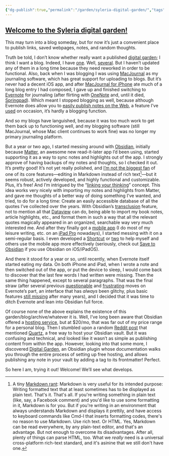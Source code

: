 ```yaml
---
{"dg-publish":true,"permalink":"/garden/syleria-digital-garden/","tags":["admin","gardenEntry"],"dgHomeLink":false,"dgPassFrontmatter":false,"dgShowBacklinks":false,"dgShowInlineTitle":true}
---
```



## [Welcome to the Syleria digital garden!](https://syleria.netlify.app/)
This may turn into a blog someday, but for now it’s just a convenient place to publish links, saved webpages, notes, and random thoughts.

Truth be told, I don’t know whether really want a published [digital garden](https://jzhao.xyz/posts/networked-thought/); I think I want a blog. Indeed, I have [one](https://blog.syleria.net/). Well, [several](https://syleria.net). But I haven’t updated any of them in a long time because they need reworked in order to be functional. Also, back when I was blogging I was using [MacJournal](http://thoughts.blog.syleria.net/2005/01/me-blogging.html) as my journaling software, which has great support for uploading to blogs. But it’s never had a decent iOS app, and after [MacJournal for iPhone](https://apps.apple.com/us/app/macjournal-for-iphone/id357602069) ate much of a long blog entry I had composed, I gave up and finished switching to [Evernote](https://evernote.com/) for journaling (after flirting with [OneNote](https://www.onenote.com/) and, until it died, [Springpad](https://en.wikipedia.org/wiki/Springpad)). Which meant I stopped blogging as well, because although Evernote does allow you to [easily publish notes on the Web](https://help.evernote.com/hc/en-us/articles/360053591694-Share-a-note-via-public-link), a feature I’ve [used](https://www.evernote.com/shard/s120/sh/b83e35b8-075a-4ffe-93e3-522b78be31ed/5c12582ac5154d8d1d2760796bc56de0) on occasion, it’s hardly a blogging function.

And so my blogs have languished, because it was too much work to get them back up to functioning well, and my blogging software (still MacJournal, whose Mac client continues to work fine) was no longer my primary journaling platform.

But a year or two ago, I started messing around with [Obsidian](https://obsidian.md/), initially because [Matter](https://hq.getmatter.com/), an awesome new read-it-later app I’d been using, started supporting it as a way to sync notes and highlights out of the app. I strongly approve of having backups of my notes and thoughts, so I checked it out. It’s pretty good! It’s not yet really polished, and [I’m not the biggest fan](https://forum.obsidian.md/t/how-is-obsidian-more-than-a-wiki/2914/60?u=calion) of one of its core features—editing in Markdown instead of rich text[^1]—but it seems robust, actively developed, and highly functional and customizable. Plus, it’s free! And I’m intrigued by the “[linking your thinking](https://youtube.com/watch?v=_x54XJrECvk&feature=share)” concept. This idea works very nicely with importing my notes and highlights from Matter, and gave me thoughts of a better way of doing something I’ve wanted, and tried, to do for a long time: Create an easily accessible database of all the quotes I’ve collected over the years. With Obsidian’s [transclusion](https://help.obsidian.md/How+to/Link+to+blocks) feature, not to mention all that [Dataview](https://obsidian.md/plugins?id=dataview) can do, being able to import my book notes, article highlights, etc., and format them in such a way that all the relevant quotes magically appeared in an organized, searchable way very much interested me. And after they finally got a [mobile app](https://obsidian.md/mobile) (I do most of my leisure writing, etc. on an [iPad Pro](https://support.apple.com/kb/SP762) nowadays), I started messing with it on a semi-regular basis. I even developed a [Shortcut](https://routinehub.co/shortcut/11156/) or [two](https://routinehub.co/shortcut/12864/) to help myself and others use the mobile app more effectively (seriously, check out [Save to Obsidian](https://routinehub.co/shortcut/11156/) if you use Obsidian on iOS/iPadOS).

And there it stood for a year or so, until recently, when Evernote itself started eating my data. On both iPhone and iPad, when I wrote a note and then switched out of the app, or put the device to sleep, I would come back to discover that the last few words I had written were missing. Then the same thing happened, except to several paragraphs. That was the final straw (after several previous [questionable](https://discussion.evernote.com/forums/topic/131353-where-is-the-local-mac-data-stored-in-evernote-mac-version-1037-now1043/?do=findComment&comment=591359) and [frustrating](https://discussion.evernote.com/forums/topic/131263-bring-back-searching-notes-in-spotlight-search-on-the-homescreen-and-lockscreen/) moves on Evernote’s part, an interface that has *always* been glitchy, plus basic features [still missing](https://discussion.evernote.com/forums/topic/52260-mac-find-and-replace/) after many years), and I decided that it was time to ditch Evernote and lean into Obsidian full force.

Of course none of the above explains the existence of this garden/blog/archive/whatever it is. Well, I’ve long been aware that Obsidian offered a [hosting service](https://obsidian.md/publish), but at $20/mo, that was far out of my price range for a personal blog. Then I stumbled upon a random [Reddit post](https://www.reddit.com/r/ObsidianMD/comments/x4xd72/how_to_automate_putting_title_in_yaml_frontmatter/) that mentioned [Quartz](https://github.com/jackyzha0/quartz), a free way to host your Obsidian vault. But it was confusing and technical, and looked like it wasn’t as simple as publishing content from within the app. However, looking into that some more, I discovered [Digital Garden](https://obsidian.md/plugins?id=digitalgarden), an Obsidian plugin whose documentation walks you through the entire process of setting up free hosting, and allows publishing any note in your vault by adding a tag to its frontmatter! Perfect.

So here I am, trying it out! Welcome! We’ll see what develops.



[^1]: A tiny [Markdown rant](https://www.adamhyde.net/whats-wrong-with-markdown/): Markdown is very useful for its intended purpose: Writing formatted text that at least sometimes has to be displayed as plain text. That's it. That's all. If you're writing something in plain text (like, say, a Facebook comment) and you'd like to use some formatting in it, Markdown is for you. But if you're writing in an environment that always understands Markdown and displays it prettily, and have access to keyboard commands like Cmd-I that inserts formatting codes, there's no reason to use Markdown. Use rich text. Or HTML. Yes, Markdown can be read everywhere, by any plain-text editor, and that's an advantage. But not enough to overcome its disadvantages. After all, plenty of things can parse HTML, too. What we *really* need is a universal cross-platform rich-text standard, and it's asinine that we still don't have one. 